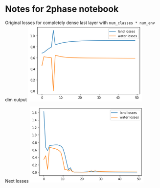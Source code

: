 # Notes for 2phase notebook
Original losses for completely dense last layer with `num_classes * num_env` dim output
![](images/losses-may10-meeting.png)

Next losses
![](images/fixedlinear-1.png)
